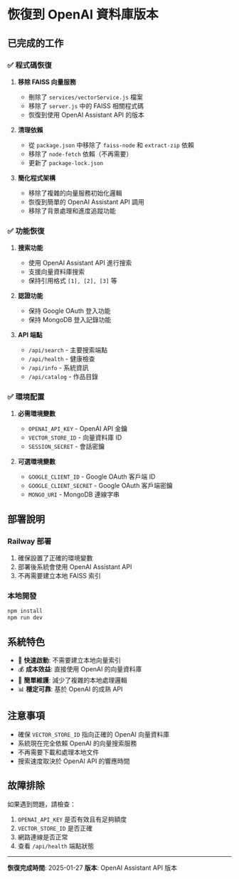 # 恢復到 OpenAI 資料庫版本

## 已完成的工作

### ✅ 程式碼恢復
1. **移除 FAISS 向量服務**
   - 刪除了 `services/vectorService.js` 檔案
   - 移除了 `server.js` 中的 FAISS 相關程式碼
   - 恢復到使用 OpenAI Assistant API 的版本

2. **清理依賴**
   - 從 `package.json` 中移除了 `faiss-node` 和 `extract-zip` 依賴
   - 移除了 `node-fetch` 依賴（不再需要）
   - 更新了 `package-lock.json`

3. **簡化程式架構**
   - 移除了複雜的向量服務初始化邏輯
   - 恢復到簡單的 OpenAI Assistant API 調用
   - 移除了背景處理和進度追蹤功能

### ✅ 功能恢復
1. **搜索功能**
   - 使用 OpenAI Assistant API 進行搜索
   - 支援向量資料庫搜索
   - 保持引用格式 `[1], [2], [3]` 等

2. **認證功能**
   - 保持 Google OAuth 登入功能
   - 保持 MongoDB 登入記錄功能

3. **API 端點**
   - `/api/search` - 主要搜索端點
   - `/api/health` - 健康檢查
   - `/api/info` - 系統資訊
   - `/api/catalog` - 作品目錄

### ✅ 環境配置
1. **必需環境變數**
   - `OPENAI_API_KEY` - OpenAI API 金鑰
   - `VECTOR_STORE_ID` - 向量資料庫 ID
   - `SESSION_SECRET` - 會話密鑰

2. **可選環境變數**
   - `GOOGLE_CLIENT_ID` - Google OAuth 客戶端 ID
   - `GOOGLE_CLIENT_SECRET` - Google OAuth 客戶端密鑰
   - `MONGO_URI` - MongoDB 連線字串

## 部署說明

### Railway 部署
1. 確保設置了正確的環境變數
2. 部署後系統會使用 OpenAI Assistant API
3. 不再需要建立本地 FAISS 索引

### 本地開發
```bash
npm install
npm run dev
```

## 系統特色

- 🚀 **快速啟動**: 不需要建立本地向量索引
- 💰 **成本效益**: 直接使用 OpenAI 的向量資料庫
- 🔧 **簡單維護**: 減少了複雜的本地處理邏輯
- 📊 **穩定可靠**: 基於 OpenAI 的成熟 API

## 注意事項

- 確保 `VECTOR_STORE_ID` 指向正確的 OpenAI 向量資料庫
- 系統現在完全依賴 OpenAI 的向量搜索服務
- 不再需要下載和處理本地文件
- 搜索速度取決於 OpenAI API 的響應時間

## 故障排除

如果遇到問題，請檢查：
1. `OPENAI_API_KEY` 是否有效且有足夠額度
2. `VECTOR_STORE_ID` 是否正確
3. 網路連線是否正常
4. 查看 `/api/health` 端點狀態

---

**恢復完成時間**: 2025-01-27
**版本**: OpenAI Assistant API 版本 